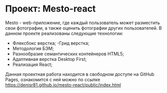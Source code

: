# Проект: Mesto-react

Mesto - web-приложение, где каждый пользователь может разместить свои фотографии, а также оценить фотографии других пользователей.
В данном проекте реализованы следующие технологии:

- Флексбокс верстка;
-Грид верстка;
- Методология БЭМ;
- Разнообразие семантических контейнеров HTML5;
- Адаптивная верстка Desktop First;
- Реализация React;

Данная проектная работа находится в свободном доступе на GitHub Pages, ознакомится с ней можно по ссылке https://denisr81.github.io/mesto-react/public/index.html
